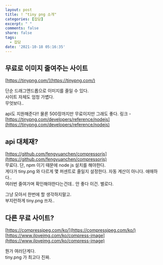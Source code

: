 ```yaml
---
layout: post
title: ! "tiny png 소개"
categories: [잡담]
excerpt: " "
comments: false
share: false
tags:
  - 잡담
date: '2021-10-18 05:16:35'
---
```


## 무료로 이미지 줄여주는 사이트
[https://tinypng.com/](https://tinypng.com/)

단순 드래그앤드롭으로 이미지를 줄일 수 있다.  
사이트 자체도 엄청 가볍다.  
무엇보다..

api도 지원해준다!! 물론 500장까지만 무료이지만 그래도 좋다.
링크 - [https://tinypng.com/developers/reference/nodejs](https://tinypng.com/developers/reference/nodejs)

## api 대체재?
[https://github.com/fengyuanchen/compressorjs](https://github.com/fengyuanchen/compressorjs)  
무료다.  단, npm 이기 때문에 node js 설치를 해야한다.  
게다가 tiny.png 와 다르게 몇 퍼센트로 줄일지 설정한다. 자동 계산이 아니다. 애매하다..  
여러번 줄여가며 확인해야한다는건데.. 안 좋다 이건. 별로다.

그냥 모아서 한번에 할 생각하지말고.  
부지런하게 tiny.png 쓰자..

## 다른 무료 사이트?
[https://compressjpeg.com/ko/](https://compressjpeg.com/ko/)  
[https://www.iloveimg.com/ko/compress-image](https://www.iloveimg.com/ko/compress-image)  

뭔가 여러단계다.  
tiny.png 가 최고다 진짜.
